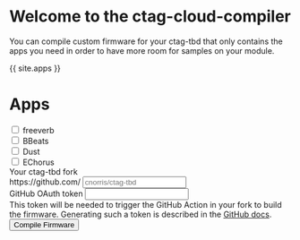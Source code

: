 <h1>Welcome to the ctag-cloud-compiler</h1>

<p>You can compile custom firmware for your ctag-tbd that only contains the apps you need in order to have more room for samples on your module.</p>

<p>{{ site.apps }}</p>

<h1>Apps</h1>

<form>
    <div class="form-check form-switch">
      <input class="form-check-input" type="checkbox" id="flexSwitchCheckDefault">
      <label class="form-check-label" for="flexSwitchCheckDefault">freeverb</label>
    </div>
    <div class="form-check form-switch">
      <input class="form-check-input" type="checkbox" id="flexSwitchCheckDefault">
      <label class="form-check-label" for="flexSwitchCheckDefault">BBeats</label>
    </div>
    <div class="form-check form-switch">
      <input class="form-check-input" type="checkbox" id="flexSwitchCheckDefault">
      <label class="form-check-label" for="flexSwitchCheckDefault">Dust</label>
    </div>
    <div class="form-check form-switch">
      <input class="form-check-input" type="checkbox" id="flexSwitchCheckDefault">
      <label class="form-check-label" for="flexSwitchCheckDefault">EChorus</label>
    </div>
    <label for="basic-url" class="form-label">Your ctag-tbd fork</label>
    <div class="input-group mb-3">
      <span class="input-group-text" id="basic-addon3">https://github.com/</span>
      <input type="text" class="form-control" id="basic-url" aria-describedby="basic-addon3" placeholder="cnorris/ctag-tbd">
    </div>
    <div class="mb-3">
        <label for="oauth-help" class="form-label">GitHub OAuth token</label>
        <input type="text" class="form-control" id="oauth-token" aria-describedby="oauth-help">
        <div id="oauth-help" class="form-text">This token will be needed to trigger the GitHub Action in your fork to build the firmware. Generating such a token is described in the <a target="_blank" href="https://docs.github.com/en/github/authenticating-to-github/keeping-your-account-and-data-secure/creating-a-personal-access-token">GitHub docs</a>.</div>
    </div>
    <button type="submit" class="btn btn-primary">Compile Firmware</button>
</form>

